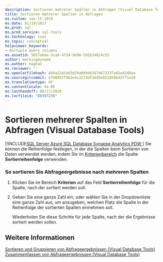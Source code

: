 ```yaml
---
description: Sortieren mehrerer Spalten in Abfragen (Visual Database Tools)
title: Sortieren mehrerer Spalten in Abfragen
ms.custom: seo-lt-2019
ms.date: 01/19/2017
ms.prod: sql
ms.prod_service: sql-tools
ms.technology: ssms
ms.topic: conceptual
helpviewer_keywords:
- multiple query columns
ms.assetid: 5057a6ee-3ca8-4734-9e96-592b24624c55
author: markingmyname
ms.author: maghan
ms.reviewer: ''
ms.openlocfilehash: 849a2241dd3d29a869463874673337a82e4248aa
ms.sourcegitcommit: e700497f962e4c2274df16d9e651059b42ff1a10
ms.translationtype: HT
ms.contentlocale: de-DE
ms.lasthandoff: 08/17/2020
ms.locfileid: "88397236"
---
```

# <a name="sort-multiple-columns-in-queries-visual-database-tools"></a>Sortieren mehrerer Spalten in Abfragen (Visual Database Tools)
[!INCLUDE[SQL Server Azure SQL Database Synapse Analytics PDW ](../../includes/applies-to-version/sql-asdb-asdbmi-asa-pdw.md)]
 Sie können die Reihenfolge festlegen, in der die Spalten beim Sortieren von Daten verwendet werden, indem Sie im [Kriterienbereich](../../ssms/visual-db-tools/criteria-pane-visual-database-tools.md) die Spalte **Sortierreihenfolge** verwenden.  
  
### <a name="to-sort-query-results-by-more-than-one-column"></a>So sortieren Sie Abfrageergebnisse nach mehreren Spalten  
  
1.  Klicken Sie im Bereich **Kriterien** auf das Feld **Sortierreihenfolge** für die Spalte, nach der sortiert werden soll.  
  
2.  Geben Sie eine ganze Zahl ein, oder wählen Sie in der Dropdownliste eine ganze Zahl aus, um anzugeben, welchen Platz die Spalte in der Reihenfolge der sortierten Spalten einnehmen soll.  
  
    Wiederholen Sie diese Schritte für jede Spalte, nach der die Ergebnisse sortiert werden sollen.  
  
## <a name="see-also"></a>Weitere Informationen  
[Sortieren und Gruppieren von Abfrageergebnissen &#40;Visual Database Tools&#41;](../../ssms/visual-db-tools/sort-and-group-query-results-visual-database-tools.md)  
[Zusammenfassen von Abfrageergebnissen &#40;Visual Database Tools&#41;](../../ssms/visual-db-tools/summarize-query-results-visual-database-tools.md)  
  
